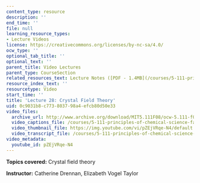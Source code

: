 ```yaml
---
content_type: resource
description: ''
end_time: ''
file: null
learning_resource_types:
- Lecture Videos
license: https://creativecommons.org/licenses/by-nc-sa/4.0/
ocw_type: ''
optional_tab_title: ''
optional_text: ''
parent_title: Video Lectures
parent_type: CourseSection
related_resources_text: Lecture Notes ([PDF - 1.4MB](/courses/5-111-principles-of-chemical-science-fall-2008/resources/lecnotes28))
resource_index_text: ''
resourcetype: Video
start_time: ''
title: 'Lecture 28: Crystal Field Theory'
uid: 0c9031b8-c773-8037-98a4-efcb80d50e33
video_files:
  archive_url: http://www.archive.org/download/MIT5.111F08/ocw-5.111-f08-lec28_300k.mp4
  video_captions_file: /courses/5-111-principles-of-chemical-science-fall-2008/eeca9e633a4f5e759fa586bbef7a7c08_pZEjVRqe-N4.vtt
  video_thumbnail_file: https://img.youtube.com/vi/pZEjVRqe-N4/default.jpg
  video_transcript_file: /courses/5-111-principles-of-chemical-science-fall-2008/d3213ff5459f468218e3d35449eda49c_pZEjVRqe-N4.pdf
video_metadata:
  youtube_id: pZEjVRqe-N4
---
```


**Topics covered:** Crystal field theory

**Instructor:** Catherine Drennan, Elizabeth Vogel Taylor


